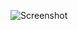 ![Screenshot](https://raw.githubusercontent.com/Cryakl/Ultimate-RAT-Collection/refs/heads/main/DarkComet/DarkComet-RAT%20v2.0%20Final%20RC5/Screenshot.png)
